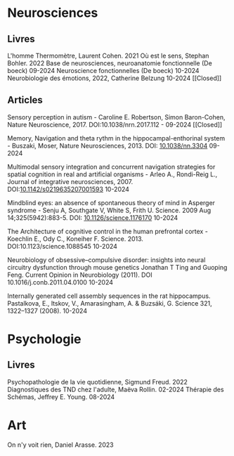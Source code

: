 # Neurosciences

## Livres
L'homme Thermomètre, Laurent Cohen. 2021
Où est le sens, Stephan Bohler. 2022
Base de neurosciences, neuroanatomie fonctionnelle (De boeck) 09-2024
Neuroscience fonctionnelles (De boeck) 10-2024
Neurobiologie des émotions, 2022, Catherine Belzung 10-2024 [[Closed]]

## Articles
Sensory perception in autism - Caroline E. Robertson, Simon Baron-Cohen, Nature Neuroscience, 2017. DOI:10.1038/nrn.2017.112 - 09-2024 [[Closed]] 

Memory, Navigation and theta rythm in the hippocampal-enthorinal system - Buszaki, Moser,  Nature Neurosciences, 2013. DOI: [10.1038/nn.3304](https://doi.org/10.1038/nn.3304) 09-2024

Multimodal sensory integration and concurrent navigation strategies for spatial cognition in real and artificial organisms - Arleo A., Rondi-Reig L., Journal of integrative neurosciences, 2007.  DOI:[10.1142/s0219635207001593](https://doi.org/10.1142/s0219635207001593) 10-2024

Mindblind eyes: an absence of spontaneous theory of mind in Asperger syndrome - Senju A, Southgate V, White S, Frith U.  Science. 2009 Aug 14;325(5942):883-5. DOI: [10.1126/science.1176170](https://doi.org/10.1126/science.1176170) 10-2024

The Architecture of cognitive control in the human prefrontal cortex - Koechlin E., Ody C., Koneiher F. Science. 2013. DOI:10.1123/science.1088545 10-2024

Neurobiology of obsessive–compulsive disorder: insights into neural circuitry dysfunction through mouse genetics Jonathan T Ting and Guoping Feng. Current Opinion in Neurobiology (2011). DOI 10.1016/j.conb.2011.04.0100 10-2024

Internally generated cell assembly sequences in the rat hippocampus. Pastalkova, E., Itskov, V., Amarasingham, A. & Buzsáki, G.  Science 321, 1322–1327 (2008). 10-2024

# Psychologie

## Livres
Psychopathologie de la vie quotidienne, Sigmund Freud. 2022
Diagnostiques des TND chez l'adulte, Maëva Rollin. 02-2024
Thérapie des Schémas, Jeffrey E. Young. 08-2024

# Art

On n'y voit rien, Daniel Arasse. 2023